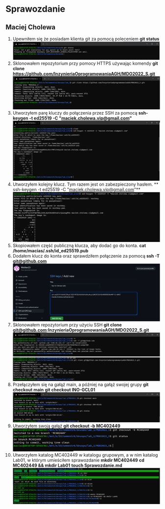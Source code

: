 # Sprawozdanie 
## Maciej Cholewa
1. Upewniłem się że posiadam klienta git za pomocą poleceniem **git status** 
![](1a.png)
2. Sklonowałem repozytorium przy pomocy HTTPS używając komendy
 **git clone https://github.com/InzynieriaOprogramowaniaAGH/MDO2022_S.git**
 ![](1b.png)
3. Utworzyłem parę kluczy do połączenia przez SSH za pomocą
**ssh-keygen -t ed25519 -C "maciek.cholewa.vip@gmail.com"**
![](2.png)
4. Utworzyłem kolejny klucz. Tym razem jest on zabezpieczony hasłem.
** ssh-keygen -t ed25519 -C "maciek.cholewa.vip@gmail.com"**
![](3.png)
5. Skopiowałem część publiczną klucza, aby dodać go do konta.
**cat /home/macias/.ssh/id_ed25519.pub**
6. Dodałem klucz do konta oraz sprawdziłem połączenie za pomocą
**ssh -T git@github.com**
![](4.png)
7. Sklonowałem repozytorium przy użyciu SSH
**git clone git@github.com:InzynieriaOprogramowaniaAGH/MDO2022_S.git**
![](5.png)
![](6.png)
8. Przełączyłem się na gałąź main, a później na gałąź swojej grupy
**git checkout main**
**git checkout INO-GCL01**
![](7.png)
9. Utworzyłem swoją gałąź
**git checkout -b MC402449**
![](8.png)
10. Utworzyłem katalog MC402449 w katalogu grupowym, a w nim katalog Lab01, w którym umieściłem sprawozdanie
**mkdir MC402449** 
**cd MC402449 && mkdir Lab01**
**touch Sprawozdanie.md**
![](9.png)
